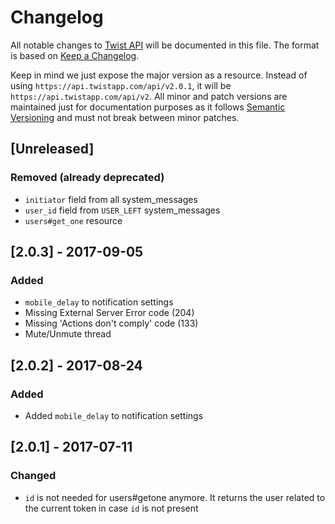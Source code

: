 # Changelog

All notable changes to [Twist API](https://developer.twistapp.com) will be
documented in this file. The format is based
on [Keep a Changelog](http://keepachangelog.com/en/1.0.0/).

Keep in mind we just expose the major version as a resource. Instead of using
`https://api.twistapp.com/api/v2.0.1`, it will be
`https://api.twistapp.com/api/v2`. All minor and patch versions are maintained
just for documentation purposes as it
follows [Semantic Versioning](http://semver.org/spec/v2.0.0.html) and must not
break between minor patches.


## [Unreleased]

### Removed (already deprecated)

- `initiator` field from all system_messages
- `user_id` field from `USER_LEFT` system_messages
- `users#get_one` resource


## [2.0.3] - 2017-09-05

### Added

- `mobile_delay` to notification settings
- Missing External Server Error code (204)
- Missing 'Actions don't comply' code (133)
- Mute/Unmute thread


## [2.0.2] - 2017-08-24

### Added

- Added `mobile_delay` to notification settings


## [2.0.1] - 2017-07-11

### Changed

- `id` is not needed for users#getone anymore. It returns the user related to
  the current token in case `id` is not present
